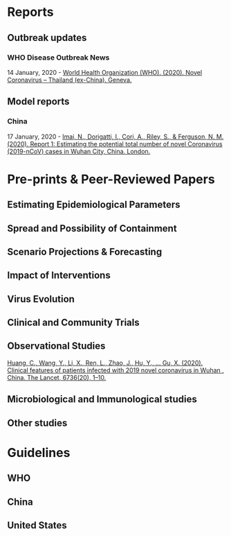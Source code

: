 # Reports
## Outbreak updates
### WHO Disease Outbreak News
14 January, 2020 - [World Health Organization (WHO). (2020). Novel Coronavirus – Thailand (ex-China). Geneva.]()


## Model reports
### China
17 January, 2020 - [Imai, N., Dorigatti, I., Cori, A., Riley, S., & Ferguson, N. M. (2020). Report 1: Estimating the potential total number of novel Coronavirus (2019-nCoV) cases in Wuhan City, China. London.](https://github.com/midas-network/2019-ncov/blob/master/Documents/reports/model_reports/china/2019-nCoV-outbreak-report-17-01-2020.pdf) 


# Pre-prints & Peer-Reviewed Papers
## Estimating Epidemiological Parameters

## Spread and Possibility of Containment

## Scenario Projections & Forecasting

## Impact of Interventions

## Virus Evolution

## Clinical and Community Trials

## Observational Studies
[Huang, C., Wang, Y., Li, X., Ren, L., Zhao, J., Hu, Y., … Gu, X. (2020). Clinical features of patients infected with 2019 novel coronavirus in Wuhan , China. The Lancet, 6736(20), 1–10.](https://doi.org/10.1016/S0140-6736(20)30183-5)



## Microbiological and Immunological studies

## Other studies


# Guidelines
## WHO
## China
## United States


